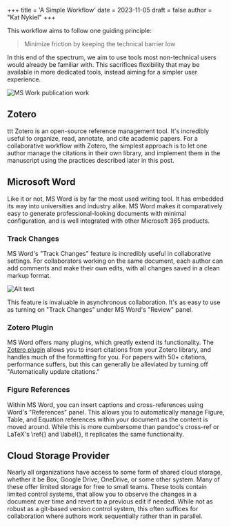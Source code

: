+++
title = 'A Simple Workflow'
date = 2023-11-05
draft = false
author = "Kat Nykiel"
+++

This workflow aims to follow one guiding principle:

> Minimize friction by keeping the technical barrier low

In this end of the spectrum, we aim to use tools most non-technical users would already be familiar with. This sacrifices flexibility that may be available in more dedicated tools, instead aiming for a simpler user experience.

![MS Work publication work](/simple-workflow.png)

## Zotero
ttt
Zotero is an open-source reference management tool. It's incredibly useful to organize, read, annotate, and cite academic papers. For a collaborative workflow with Zotero, the simplest approach is to let one author manage the citations in their own library, and implement them in the manuscript using the practices described later in this post.

## Microsoft Word

Like it or not, MS Word is by far the most used writing tool. It has embedded its way into universities and industry alike. MS Word makes it comparatively easy to generate professional-looking documents with minimal configuration, and is well integrated with other Microsoft 365 products.

### Track Changes

MS Word's "Track Changes" feature is incredibly useful in collaborative settings. For collaborators working on the same document, each author can add comments and make their own edits, with all changes saved in a clean markup format.

![Alt text](/track-changes.png)

This feature is invaluable in asynchronous collaboration. It's as easy to use as turning on "Track Changes" under MS Word's "Review" panel.

### Zotero Plugin

MS Word offers many plugins, which greatly extend its functionality. The [Zotero plugin](https://www.zotero.org/support/word_processor_plugin_installation) allows you to insert citations from your Zotero library, and handles much of the formatting for you. For papers with 50+ citations, performance suffers, but this can generally be alleviated by turning off "Automatically update citations."

### Figure References

Within MS Word, you can insert captions and cross-references using Word's "References" panel. This allows you to automatically manage Figure, Table, and Equation references within your document as the content is moved around. While this is more cumbersome than pandoc's cross-ref or LaTeX's \ref{} and \label{}, it replicates the same functionality.

## Cloud Storage Provider

Nearly all organizations have access to some form of shared cloud storage, whether it be Box, Google Drive, OneDrive, or some other system. Many of these offer limited storage for free to small teams. These tools contain limited control systems, that allow you to observe the changes in a document over time and revert to a previous edit if needed. While not as robust as a git-based version control system, this often suffices for collaboration where authors work sequentially rather than in parallel.
